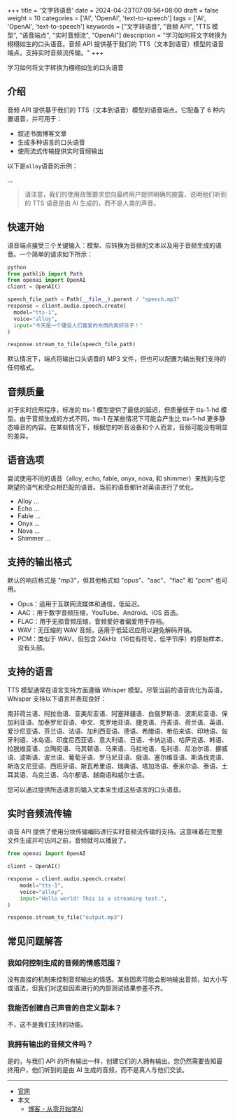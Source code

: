 +++
title = '文字转语音'
date = 2024-04-23T07:09:56+08:00
draft = false
weight = 10
categories = ['AI', 'OpenAI', 'text-to-speech']
tags = ['AI', 'OpenAI', 'text-to-speech']
keywords = ["文字转语音", "音频 API", "TTS 模型", "语音端点", "实时音频流", "OpenAI"]
description = "学习如何将文字转换为栩栩如生的口头语音。音频 API 提供基于我们的 TTS（文本到语音）模型的语音端点，支持实时音频流传输。"
+++

学习如何将文字转换为栩栩如生的口头语音

## 介绍
音频 API 提供基于我们的 TTS（文本到语音）模型的语音端点。它配备了 6 种内置语音，并可用于：

- 叙述书面博客文章
- 生成多种语言的口头语音
- 使用流式传输提供实时音频输出

以下是`alloy`语音的示例：

...

> 请注意，我们的使用政策要求您向最终用户提供明确的披露，说明他们听到的 TTS 语音是由 AI 生成的，而不是人类的声音。

## 快速开始
语音端点接受三个关键输入：模型、应转换为音频的文本以及用于音频生成的语音。一个简单的请求如下所示：

```python
python
from pathlib import Path
from openai import OpenAI
client = OpenAI()

speech_file_path = Path(__file__).parent / "speech.mp3"
response = client.audio.speech.create(
  model="tts-1",
  voice="alloy",
  input="今天是一个建设人们喜爱的东西的美好日子！"
)

response.stream_to_file(speech_file_path)
```

默认情况下，端点将输出口头语音的 MP3 文件，但也可以配置为输出我们支持的任何格式。

## 音频质量
对于实时应用程序，标准的 tts-1 模型提供了最低的延迟，但质量低于 tts-1-hd 模型。由于音频生成的方式不同，tts-1 在某些情况下可能会产生比 tts-1-hd 更多静态噪音的内容。在某些情况下，根据您的听音设备和个人而言，音频可能没有明显的差异。

## 语音选项
尝试使用不同的语音（alloy, echo, fable, onyx, nova, 和 shimmer）来找到与您期望的语气和受众相匹配的语音。当前的语音都针对英语进行了优化。

- Alloy ...
- Echo ...
- Fable ...
- Onyx ...
- Nova ...
- Shimmer ...

## 支持的输出格式
默认的响应格式是 "mp3"，但其他格式如 "opus"、"aac"、"flac" 和 "pcm" 也可用。

- Opus：适用于互联网流媒体和通信，低延迟。
- AAC：用于数字音频压缩，YouTube、Android、iOS 首选。
- FLAC：用于无损音频压缩，音频爱好者偏爱用于存档。
- WAV：无压缩的 WAV 音频，适用于低延迟应用以避免解码开销。
- PCM：类似于 WAV，但包含 24kHz（16位有符号，低字节序）的原始样本，没有头部。

## 支持的语言
TTS 模型通常在语言支持方面遵循 Whisper 模型。尽管当前的语音优化为英语，Whisper 支持以下语言并表现良好：

南非荷兰语、阿拉伯语、亚美尼亚语、阿塞拜疆语、白俄罗斯语、波斯尼亚语、保加利亚语、加泰罗尼亚语、中文、克罗地亚语、捷克语、丹麦语、荷兰语、英语、爱沙尼亚语、芬兰语、法语、加利西亚语、德语、希腊语、希伯来语、印地语、匈牙利语、冰岛语、印度尼西亚语、意大利语、日语、卡纳达语、哈萨克语、韩语、拉脱维亚语、立陶宛语、马其顿语、马来语、马拉地语、毛利语、尼泊尔语、挪威语、波斯语、波兰语、葡萄牙语、罗马尼亚语、俄语、塞尔维亚语、斯洛伐克语、斯洛文尼亚语、西班牙语、斯瓦希里语、瑞典语、塔加洛语、泰米尔语、泰语、土耳其语、乌克兰语、乌尔都语、越南语和威尔士语。

您可以通过提供所选语言的输入文本来生成这些语言的口头语音。

## 实时音频流传输
语音 API 提供了使用分块传输编码进行实时音频流传输的支持。这意味着在完整文件生成并可访问之前，音频就可以播放了。

```python
from openai import OpenAI

client = OpenAI()

response = client.audio.speech.create(
    model="tts-1",
    voice="alloy",
    input="Hello world! This is a streaming test.",
)

response.stream_to_file("output.mp3")
```

## 常见问题解答
### 我如何控制生成的音频的情感范围？
没有直接的机制来控制音频输出的情感。某些因素可能会影响输出音频，如大小写或语法，但我们对这些因素进行的内部测试结果参差不齐。

### 我能否创建自己声音的自定义副本？
不，这不是我们支持的功能。

### 我拥有输出的音频文件吗？
是的，与我们 API 的所有输出一样，创建它们的人拥有输出。您仍然需要告知最终用户，他们听到的是由 AI 生成的音频，而不是真人与他们交谈。

---

- [官网](https://platform.openai.com/docs/guides/text-to-speech)
- 本文
    - [博客 - 从零开始学AI](https://openai-doc.aihub2022.top/docs/guides/text-to-speech/)
    <!-- - [微信 - 从零开始学AI](...) -->
    <!-- - [CSDN - 从零开始学AI](...) -->
    <!-- - [掘金 - 从零开始学AI](...) -->
    <!-- - [知乎 - 从零开始学AI](...) -->
    <!-- - [译][阿里云 - 从零开始学AI](...) -->
    <!-- - [限引流][腾讯云 - 从零开始学AI](...) -->
